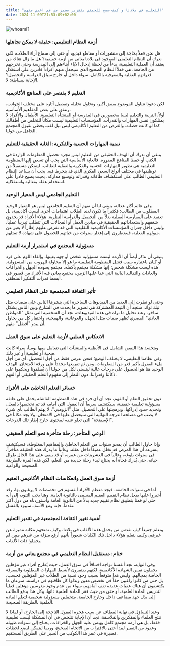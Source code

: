 ```yaml
---
title: "التعليم في بلادنا و كيف سمح للحمقي بتقرير مصير من هم اغبي منهم"
date: 2024-11-09T21:53:09+02:00
---
```

![whoami?](https://external-content.duckduckgo.com/iu/?u=https%3A%2F%2Fwww.theleidencollection.com%2Fwp-content%2Fuploads%2Fdownloadable%2FGK-100-Gottfried_Kneller-A_Scholar_in_his_Study.jpg&f=1&nofb=1&ipt=ed7cad532cf6250fc757a2691acc3f25ec4985da783faff0a2171f35ca30afd6&ipo=images)
### أزمة النظام التعليمي: حقيقة لا يمكن تجاهلها
هل نحن فعلاً بحاجة إلى منشورات أو مقاطع فيديو، أو حتى إلى سماع آراء الطلاب، لكي ندرك أن النظام التعليمي الموجود في بلادنا يعاني من أزمة حقيقية؟ هل ما زال هناك من يعتقد أن العملية التعليمية، بدءاً من لحظة إدخال الآباء أبناءهم إلى المدرسة وحتى تخرجهم من الجامعة، هي فعلاً النظام الصحيح الذي سيجعل منهم أفراداً قادرين على استغلال قدراتهم العقلية والمعرفية بالكامل، سواء داخل أو خارج سياق الدراسة والتحصيل؟  
الإجابة ببساطة: لا.

### التعليم لا يقتصر على المناهج الأكاديمية
لكن دعونا نتناول الموضوع بعمق أكبر، ونحاول تحليله وتفصيل آثاره على مختلف الجوانب، ونتفق على بعض المفاهيم الأساسية.  
أولاً، التربية والتعليم ليسا محصورين في المدرسة أو المنشأة التعليمية. الأطفال والأفراد لا يمتلكون نفس المهارات والقدرات. المؤسسات التعليمية ليست مكاناً للتخلص من أطفالك كما لو كانت حضانة. والغرض من التعليم الأكاديمي ليس نيل لقب يحظى بقبول المجتمع الجاهل من حولنا.

### تنمية المهارات الحسية والفكرية: الغاية الحقيقية للتعليم
ينبغي أن ندرك أن الهدف الحقيقي من التعليم ليس مجرد تحصيل المعلومات الواردة في الكتب أو حفظ المناهج المقررة. فالغاية الأساسية التي يجب أن تسعى إليها المنظومة التعليمية هي تطوير المهارات الحسية والفكرية والعقلية للطالب، ليتمكن مستقبلاً من توظيفها في مختلف أنواع السعي الفكري الذي قد ينخرط فيه. يجب أن يساعد النظام التعليمي الطالب على استكشاف طاقاته وقدراته وتوسيع مداركه، بحيث يصبح قادراً على استخدام عقله بفعالية واستقلالية.

### التعليم الجامعي ليس المعيار الوحيد
وفي عالم أكثر عدالة، ينبغي لنا أن نفهم أن التعليم الجامعي ليس هو المعيار الوحيد المطلوب من الطالب؛ فكثيراً ما تكون لدى الطلاب اهتمامات أخرى ليست أكاديمية، بل تعتمد على الممارسة العملية بدلاً من التحصيل والدراسة النظرية. هؤلاء الأفراد قد يجدون شغفهم واستعداداتهم الحقيقية في ميادين العمل أو المجالات التي تتطلب تدريباً عملياً، وليس داخل جدران المؤسسات الأكاديمية التقليدية التي قد تفرض عليهم إطاراً لا يعبر عن ميولهم الفعلية، فيضطرون إلى إهدار سنوات من حياتهم للحصول على شهادة لا تمثلهم.

### مسؤولية المجتمع في استمرار أزمة التعليم
ينبغي أن نذكر أيضاً أن الأزمة ليست مسؤولية شخص أو جهة بعينها، وإلقاء اللوم على فرد أو كيان باعتباره سبب فشل المنظومة التعليمية ما هو إلا محاولة للهروب من المسؤولية. هذه ليست مشكلة شخص؛ إنها مشكلة مجتمع بأكمله. مجتمع يسوده الجهل والخرافات والعادات والتقاليد البالية التي عفا عليها الزمن، مجتمع يعاني فيه الأفراد من قصور في أبسط قدرات التفكير المنطقي.

### تأثير الثقافة المجتمعية على النظام التعليمي
وحتى لو نظرت إلى العديد من الفيديوهات الساخرة التي ينشرها الناس على منصات مثل تيك توك، ستجد أن الثيمة المشتركة هي تصوير ما يحدث في الشارع وبين الناس بشكل ساخر. وعند تحليل ما نراه في هذه الفيديوهات، نجد أن الشخصية التي تمثل "المواطن العادي" المصري تُظهر صفات مثل الجهل، والغوغائية، والهمجية، واحتقار كل من يحاول أن يبدو "أفضل" منهم.

### الانعكاس السلبي لأزمة التعليم على سوق العمل
ويتجسد هذا النقص الشامل في الأنظمة والمنشآت التي نتعامل معها يومياً، سواء كانت صحية أو تعليمية أو غير ذلك.  
وفي نظامنا التعليمي، لا يختلف الوضع؛ فنحن ندرس فقط من أجل التحصيل، أي من أجل ملء العقول بأكبر قدر من المعلومات، ومن ثم تفريغها مجدداً على ورقة الامتحان. الهدف الوحيد هنا هو الحصول على درجات عالية ليتسنى لكل من حولنا أن يُصنّفونا ويحكموا على ذكائنا وقدراتنا، دون النظر إلى مفهوم التعلم الحقيقي أو الفهم.

### خسائر التعلم الخاطئ على الأفراد
دون تحقيق التعلم أو الفهم، نجد أن أي فرد في هذه المنظومة الفاشلة يحمل على عاتقه مسؤولية تعليمية حقيقية، سيكتشف سريعاً أن العقول التي أمامه قد تم تحجيمها بالفعل، وتحديد حدود إدراكها، وبرمجتها على التحصيل. مثل "الزومبي"، لا يهتم الطالب بأي شيء لا يصب في مصلحة الدرجة النهائية التي سيحصل عليها في الامتحان، ولا يجد مكاناً في "الإسفنجة" التي تعلو عنقه لمحتوى خارج إطار تلك الدرجات.

### الوعي المتأخر: رحلة متأخرة نحو التعلم الحقيقي
وإذا حاول الطالب أن يمحو سنوات من التعلم الخاطئ والمفاهيم المغلوطة، فسيكتشف بسرعة أن هذا المرض قد تخلل عميقاً داخل عقله. وغالباً ما يدرك هذه الحقيقة متأخراً، في سنوات بلوغه، وغالباً في العشرينات من عمره، أو قد يبقى على هذا الحال طوال حياته، حتى يُدرك فجأة أنه يحتاج لبدء رحلة جديدة من التعلم، لكن هذه المرة بالطريقة الصحيحة والواعية.

### أزمة سوق العمل وانعكاسات النظام الأكاديمي العقيم
أما في سنوات الجامعة، فيجد معظم الأفراد أنفسهم في تخصصات لا يرغبون بها، وقد أُجبروا عليها بفعل نظام التقييم العقيم المسمى بالثانوية العامة. وهنا يجب التنويه إلى أنه حتى لو قمنا بتطبيق نظام تقييم جديد بدلاً من الثانوية العامة واستوردناه من دول أكثر تقدماً، فإنه ومع الأسف سيبوء بالفشل.

### أهمية تغيير الثقافة المجتمعية في تقدير التعليم
ونعلم جميعاً كيف نقدس من يحمل هذه الألقاب في بلادنا، وكيف نمنحهم مكانة مميزة عن غيرهم، وكيف يتعلم هؤلاء داخل تلك الكليات شعوراً بأنهم أرفع منزلة من غيرهم ممن لم يحملوا ذات الألقاب.

### ختام: مستقبل النظام التعليمي في مجتمع يعاني من أزمة
وفي النهاية، نجد أنفسنا نواجه اختناقاً في سوق العمل، حيث يُطرح أفراد غير مؤهلين يحملون نفس الشهادة الأكاديمية، لكنهم يفتقرون لأبسط المهارات المطلوبة والمعرفة الخاصة بمجالهم. وليس هذا متوقعاً بسبب وجود نسبة من الطلاب غير المؤهلين فحسب، بل حتى من كانوا راغبين حقاً في تخصص معين وبذلوا كل طاقتهم في دراسته، سرعان ما يكتشفون أن هناك عقبات عديدة تقف أمامهم، سواء من عدم وجود مدرسين مؤهلين فعلياً لتدريس المادة العلمية، أو حتى من حيث فقر المادة العلمية ذاتها، وكل هذا يدفع الطالب إلى بذل جهد مضاعف داخل وخارج الجامعة، متحملين مسؤولية شخصية لتعلم المادة العلمية بالطريقة الصحيحة.

وعند التساؤل في نهاية المطاف عن سبب هجرة العقول الناجحة إلى الخارج، أو لماذا لا ننتج العلماء والمفكرين والفلاسفة، نجد أن الإجابة تتلخص في أن المشكلة ليست تعليمية فقط، بل هي أزمة مجتمع كامل يهيمن عليه الجهل والخرافات، يحتاج إلى سنوات طويلة وعقود من التغيير ليبدأ حتى بالاقتراب من الاتجاه الصحيح، وربما ليتمكن لبضع لحظات قصيرة في عمر هذا الكوكب من السير على الطريق المستقيم.

---

